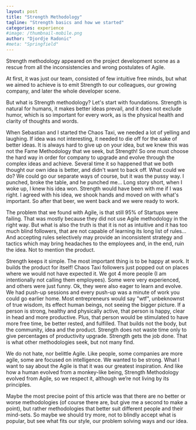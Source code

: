 ```yaml
---
layout: post
title: "Strength Methodology"
tagline: "Strength basics and how we started"
categories: experience
#image: /thumbnail-mobile.png
author: "Djordje Radonic"
#meta: "Springfield"
---
```


Strength methodology appeared on the project development scene as a rescue from all the inconsistencies and wrong postulates of Agile.

At first, it was just our team, consisted of few intuitive free minds, but what we aimed to achieve is to emit Strength to our colleagues, our growing company, and later the whole developer scene.

But what is Strength methodology? Let's start with foundations. Strength is natural for humans, it makes better ideas prevail, and it does not exclude humor, which is so important for every work, as is the physical health and clarity of thoughts and words.

When Sebastian and I started the Chaos Taxi, we needed a lot of yelling and laughing. If idea was not interesting, it needed to die off for the sake of better ideas. It is always hard to give up on your idea, but we knew this was not the Fame Methodology that we seek, but Strength! So one must choose the hard way in order for company to upgrade and evolve through the complex ideas and achieve. Several time it so happened that we both thought our own idea is better, and didn't want to back off. What could we do? We could go our separate ways of course, but it was the pussy way. I punched, broke the table, and he punched me... Long story short, when I woke up, I knew his idea won. Strength would have been with me if I was right. I agreed with his idea, we shook hands and moved on with what's important. So after that beer, we went back and we were ready to work.

The problem that we found with Agile, is that still 95% of Startups were failing. That was mostly because they did not use Agile methodology in the right way. But what is also the truth is that it is not as intuitive and it has too much blind followers, that are not capable of learning its long list of rules... And accepting rules selectively may provide an inconsistent strategy and tactics which may bring headaches to the employees and, in the end, ruin the idea. Not to mention the product.

Strength keeps it simple. The most important thing is to be happy at work. It builds the product for itself! Chaos Taxi followers just popped out on places where we would not have expected it. We got 4 more  people (I am intentionally not calling them employees). Some were very experienced, and others were just funny. Ok, they were also eager to learn and evolve. We had push-up sessions and every push-up was a minute of work you could go earlier home. Most entrepreneurs would say "wtf", unbeknownst  of true wisdom, its effect human beings, not seeing the bigger picture. If a person is strong, healthy and physically active, that person is happy, clear in head and more productive. Plus, that person would be stimulated to have more free time, be better rested, and fulfilled. That builds not the body, but the community, idea and the product. Strength does not waste time only to give percentages of productivity upgrade. Strength gets the job done. That is what other methodologies seek, but not many find.

We do not hate, nor belittle Agile. Like people, some companies are more agile, some are focused on intelligence. We wanted to be strong. What I want to say about the Agile is that it was our greatest inspiration. And like how 
a human evolved from a monkey-like being, Strength Methodology evolved from Agile, so we respect it, although we’re not living by its principles.

Maybe the most precise point of this article was that there are no better or worse methodologies (of course there are, but give me a second to make a point), but rather methodologies that better suit different people and their mind-sets. So maybe we should try more, not to blindly accept what is popular, but see what fits our style, our problem solving ways and our idea.

